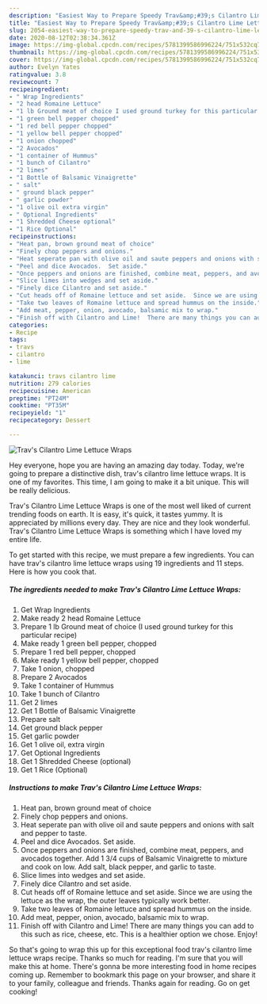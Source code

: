 ```yaml
---
description: "Easiest Way to Prepare Speedy Trav&amp;#39;s Cilantro Lime Lettuce Wraps"
title: "Easiest Way to Prepare Speedy Trav&amp;#39;s Cilantro Lime Lettuce Wraps"
slug: 2054-easiest-way-to-prepare-speedy-trav-and-39-s-cilantro-lime-lettuce-wraps
date: 2020-08-12T02:38:34.361Z
image: https://img-global.cpcdn.com/recipes/5781399586996224/751x532cq70/travs-cilantro-lime-lettuce-wraps-recipe-main-photo.jpg
thumbnail: https://img-global.cpcdn.com/recipes/5781399586996224/751x532cq70/travs-cilantro-lime-lettuce-wraps-recipe-main-photo.jpg
cover: https://img-global.cpcdn.com/recipes/5781399586996224/751x532cq70/travs-cilantro-lime-lettuce-wraps-recipe-main-photo.jpg
author: Evelyn Yates
ratingvalue: 3.8
reviewcount: 7
recipeingredient:
- " Wrap Ingredients"
- "2 head Romaine Lettuce"
- "1 lb Ground meat of choice I used ground turkey for this particular recipe"
- "1 green bell pepper chopped"
- "1 red bell pepper chopped"
- "1 yellow bell pepper chopped"
- "1 onion chopped"
- "2 Avocados"
- "1 container of Hummus"
- "1 bunch of Cilantro"
- "2 limes"
- "1 Bottle of Balsamic Vinaigrette"
- " salt"
- " ground black pepper"
- " garlic powder"
- "1 olive oil extra virgin"
- " Optional Ingredients"
- "1 Shredded Cheese optional"
- "1 Rice Optional"
recipeinstructions:
- "Heat pan, brown ground meat of choice"
- "Finely chop peppers and onions."
- "Heat seperate pan with olive oil and saute peppers and onions with salt and pepper to taste."
- "Peel and dice Avocados.  Set aside."
- "Once peppers and onions are finished, combine meat, peppers, and avocados together.  Add 1 3/4 cups of Balsamic Vinaigrette to mixture and cook on low.  Add salt, black pepper, and garlic to taste."
- "Slice limes into wedges and set aside."
- "Finely dice Cilantro and set aside."
- "Cut heads off of Romaine lettuce and set aside.  Since we are using the lettuce as the wrap, the outer leaves typically work better."
- "Take two leaves of Romaine lettuce and spread hummus on the inside."
- "Add meat, pepper, onion, avocado, balsamic mix to wrap."
- "Finish off with Cilantro and Lime!  There are many things you can add to this such as rice, cheese, etc.  This is a healthier option we chose.  Enjoy!"
categories:
- Recipe
tags:
- travs
- cilantro
- lime

katakunci: travs cilantro lime 
nutrition: 279 calories
recipecuisine: American
preptime: "PT24M"
cooktime: "PT35M"
recipeyield: "1"
recipecategory: Dessert

---
```



![Trav&#39;s Cilantro Lime Lettuce Wraps](https://img-global.cpcdn.com/recipes/5781399586996224/751x532cq70/travs-cilantro-lime-lettuce-wraps-recipe-main-photo.jpg)

Hey everyone, hope you are having an amazing day today. Today, we're going to prepare a distinctive dish, trav&#39;s cilantro lime lettuce wraps. It is one of my favorites. This time, I am going to make it a bit unique. This will be really delicious.

Trav&#39;s Cilantro Lime Lettuce Wraps is one of the most well liked of current trending foods on earth. It is easy, it's quick, it tastes yummy. It is appreciated by millions every day. They are nice and they look wonderful. Trav&#39;s Cilantro Lime Lettuce Wraps is something which I have loved my entire life.




To get started with this recipe, we must prepare a few ingredients. You can have trav&#39;s cilantro lime lettuce wraps using 19 ingredients and 11 steps. Here is how you cook that.

<!--inarticleads1-->

##### The ingredients needed to make Trav&#39;s Cilantro Lime Lettuce Wraps:

1. Get  Wrap Ingredients
1. Make ready 2 head Romaine Lettuce
1. Prepare 1 lb Ground meat of choice (I used ground turkey for this particular recipe)
1. Make ready 1 green bell pepper, chopped
1. Prepare 1 red bell pepper, chopped
1. Make ready 1 yellow bell pepper, chopped
1. Take 1 onion, chopped
1. Prepare 2 Avocados
1. Take 1 container of Hummus
1. Take 1 bunch of Cilantro
1. Get 2 limes
1. Get 1 Bottle of Balsamic Vinaigrette
1. Prepare  salt
1. Get  ground black pepper
1. Get  garlic powder
1. Get 1 olive oil, extra virgin
1. Get  Optional Ingredients
1. Get 1 Shredded Cheese (optional)
1. Get 1 Rice (Optional)




<!--inarticleads2-->

##### Instructions to make Trav&#39;s Cilantro Lime Lettuce Wraps:

1. Heat pan, brown ground meat of choice
1. Finely chop peppers and onions.
1. Heat seperate pan with olive oil and saute peppers and onions with salt and pepper to taste.
1. Peel and dice Avocados.  Set aside.
1. Once peppers and onions are finished, combine meat, peppers, and avocados together.  Add 1 3/4 cups of Balsamic Vinaigrette to mixture and cook on low.  Add salt, black pepper, and garlic to taste.
1. Slice limes into wedges and set aside.
1. Finely dice Cilantro and set aside.
1. Cut heads off of Romaine lettuce and set aside.  Since we are using the lettuce as the wrap, the outer leaves typically work better.
1. Take two leaves of Romaine lettuce and spread hummus on the inside.
1. Add meat, pepper, onion, avocado, balsamic mix to wrap.
1. Finish off with Cilantro and Lime!  There are many things you can add to this such as rice, cheese, etc.  This is a healthier option we chose.  Enjoy!




So that's going to wrap this up for this exceptional food trav&#39;s cilantro lime lettuce wraps recipe. Thanks so much for reading. I'm sure that you will make this at home. There's gonna be more interesting food in home recipes coming up. Remember to bookmark this page on your browser, and share it to your family, colleague and friends. Thanks again for reading. Go on get cooking!

